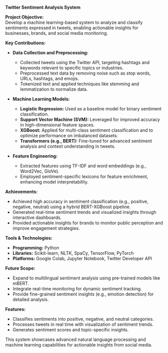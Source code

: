 

**Twitter Sentiment Analysis System**  

**Project Objective:**  
Develop a machine learning-based system to analyze and classify sentiments expressed in tweets, enabling actionable insights for businesses, brands, and social media monitoring.  

**Key Contributions:**  
- **Data Collection and Preprocessing:**  
   - Collected tweets using the Twitter API, targeting hashtags and keywords relevant to specific topics or industries.  
   - Preprocessed text data by removing noise such as stop words, URLs, hashtags, and emojis.  
   - Tokenized text and applied techniques like stemming and lemmatization to normalize data.  

- **Machine Learning Models:**  
   - **Logistic Regression:** Used as a baseline model for binary sentiment classification.  
   - **Support Vector Machine (SVM):** Leveraged for improved accuracy in high-dimensional feature spaces.  
   - **XGBoost:** Applied for multi-class sentiment classification and to optimize performance on imbalanced datasets.  
   - **Transformers (e.g., BERT):** Fine-tuned for advanced sentiment analysis and context understanding in tweets.  

- **Feature Engineering:**  
   - Extracted features using TF-IDF and word embeddings (e.g., Word2Vec, GloVe).  
   - Employed sentiment-specific lexicons for feature enrichment, enhancing model interpretability.  

**Achievements:**  
- Achieved high accuracy in sentiment classification (e.g., positive, negative, neutral) using a hybrid BERT-XGBoost pipeline.  
- Generated real-time sentiment trends and visualized insights through interactive dashboards.  
- Provided actionable insights for brands to monitor public perception and improve engagement strategies.  

**Tools & Technologies:**  
- **Programming:** Python  
- **Libraries:** Scikit-learn, NLTK, SpaCy, TensorFlow, PyTorch  
- **Platforms:** Google Colab, Jupyter Notebook, Twitter Developer API  

**Future Scope:**  
- Expand to multilingual sentiment analysis using pre-trained models like mBERT.  
- Integrate real-time monitoring for dynamic sentiment tracking.  
- Provide fine-grained sentiment insights (e.g., emotion detection) for detailed analysis.  

**Features:**  
- Classifies sentiments into positive, negative, and neutral categories.  
- Processes tweets in real time with visualization of sentiment trends.  
- Generates sentiment scores and topic-specific insights.  

This system showcases advanced natural language processing and machine learning capabilities for actionable insights from social media.  
